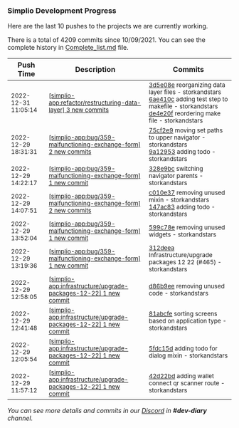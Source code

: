 
### Simplio Development Progress

Here are the last 10 pushes to the projects we are currently working.

There is a total of 4209 commits since 10/09/2021. You can see the complete history in
 [Complete_list.md](Complete_list.md) file.

| Push Time | Description | Commits |
| --- | --- | --- |
| <sub>2022-12-31 11:05:14</sub> | <sub>[[simplio-app:refactor/restructuring\-data\-layer] 3 new commits](https://github.com/SimplioOfficial/simplio-app/compare/3d5e08eeb381^...de4e20f57a39)</sub> | <sub>[3d5e08e](https://github.com/SimplioOfficial/simplio-app/commit/3d5e08eeb381baaa067aafc89ac3383729a37e93) reorganizing data layer files - storkandstars<br>[6ae410c](https://github.com/SimplioOfficial/simplio-app/commit/6ae410cd171c3ac94864166acf73cd2d3c019ef4) adding test step to makefile - storkandstars<br>[de4e20f](https://github.com/SimplioOfficial/simplio-app/commit/de4e20f57a3944b9ae0c6d53ee6367d427d2d46d) reordering make file - storkandstars</sub> |
| <sub>2022-12-29 18:31:31</sub> | <sub>[[simplio-app:bug/359\-malfunctioning\-exchange\-form] 2 new commits](https://github.com/SimplioOfficial/simplio-app/compare/328e9bc37b83...9a12953f90a4)</sub> | <sub>[75cf2e9](https://github.com/SimplioOfficial/simplio-app/commit/75cf2e93c7036b9240269ed6512e92e596f4d96a) moving set paths to upper navigator - storkandstars<br>[9a12953](https://github.com/SimplioOfficial/simplio-app/commit/9a12953f90a49851253f372bc05c38764f7f20cd) adding todo - storkandstars</sub> |
| <sub>2022-12-29 14:22:17</sub> | <sub>[[simplio-app:bug/359\-malfunctioning\-exchange\-form] 1 new commit](https://github.com/SimplioOfficial/simplio-app/commit/328e9bc37b83bf67f84aa357c5e898cc1ffe926e)</sub> | <sub>[328e9bc](https://github.com/SimplioOfficial/simplio-app/commit/328e9bc37b83bf67f84aa357c5e898cc1ffe926e) switching navigator parents - storkandstars</sub> |
| <sub>2022-12-29 14:07:51</sub> | <sub>[[simplio-app:bug/359\-malfunctioning\-exchange\-form] 2 new commits](https://github.com/SimplioOfficial/simplio-app/compare/599c78e8ce89...147ac832d3a4)</sub> | <sub>[c010e37](https://github.com/SimplioOfficial/simplio-app/commit/c010e377c31255c75fcfec93337ac9e03df097db) removing unused mixin - storkandstars<br>[147ac83](https://github.com/SimplioOfficial/simplio-app/commit/147ac832d3a42adffc6d3d2e00fac83c0e312829) adding todo - storkandstars</sub> |
| <sub>2022-12-29 13:52:04</sub> | <sub>[[simplio-app:bug/359\-malfunctioning\-exchange\-form] 1 new commit](https://github.com/SimplioOfficial/simplio-app/commit/599c78e8ce89d06b10dfdb3965d5637028e5ee38)</sub> | <sub>[599c78e](https://github.com/SimplioOfficial/simplio-app/commit/599c78e8ce89d06b10dfdb3965d5637028e5ee38) removing unused widgets - storkandstars</sub> |
| <sub>2022-12-29 13:19:36</sub> | <sub>[[simplio-app:bug/359\-malfunctioning\-exchange\-form] 1 new commit](https://github.com/SimplioOfficial/simplio-app/commit/312deeaa43451124c7a30b57e74ddb09d037d982)</sub> | <sub>[312deea](https://github.com/SimplioOfficial/simplio-app/commit/312deeaa43451124c7a30b57e74ddb09d037d982) Infrastructure/upgrade packages 12 22 (#465) - storkandstars</sub> |
| <sub>2022-12-29 12:58:05</sub> | <sub>[[simplio-app:infrastructure/upgrade\-packages\-12\-22] 1 new commit](https://github.com/SimplioOfficial/simplio-app/commit/d86b9ee08cd4efd7992c24e54666c066f3a0cfba)</sub> | <sub>[d86b9ee](https://github.com/SimplioOfficial/simplio-app/commit/d86b9ee08cd4efd7992c24e54666c066f3a0cfba) removing unused code - storkandstars</sub> |
| <sub>2022-12-29 12:41:48</sub> | <sub>[[simplio-app:infrastructure/upgrade\-packages\-12\-22] 1 new commit](https://github.com/SimplioOfficial/simplio-app/commit/81abcfecd9d741e1c31dbf17886fd0e2afc4034c)</sub> | <sub>[81abcfe](https://github.com/SimplioOfficial/simplio-app/commit/81abcfecd9d741e1c31dbf17886fd0e2afc4034c) sorting screens based on application type - storkandstars</sub> |
| <sub>2022-12-29 12:05:54</sub> | <sub>[[simplio-app:infrastructure/upgrade\-packages\-12\-22] 1 new commit](https://github.com/SimplioOfficial/simplio-app/commit/5fdc15d44dd6174d44a0911da830234683a5b47e)</sub> | <sub>[5fdc15d](https://github.com/SimplioOfficial/simplio-app/commit/5fdc15d44dd6174d44a0911da830234683a5b47e) adding todo for dialog mixin - storkandstars</sub> |
| <sub>2022-12-29 11:57:12</sub> | <sub>[[simplio-app:infrastructure/upgrade\-packages\-12\-22] 1 new commit](https://github.com/SimplioOfficial/simplio-app/commit/42d22bd14cbdaa898068b4e95cd945dad7a0c367)</sub> | <sub>[42d22bd](https://github.com/SimplioOfficial/simplio-app/commit/42d22bd14cbdaa898068b4e95cd945dad7a0c367) adding wallet connect qr scanner route - storkandstars</sub> |

_You can see more details and commits in our [Discord](https://discord.gg/aKhjuwZmdP) in **#dev-diary** channel._
